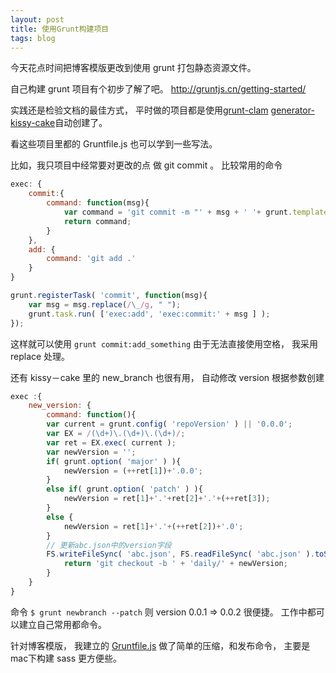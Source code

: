 ```yaml
---
layout: post
title: 使用Grunt构建项目
tags: blog
---
```


今天花点时间把博客模版更改到使用 grunt 打包静态资源文件。

自己构建 grunt 项目有个初步了解了吧。 http://gruntjs.cn/getting-started/

实践还是检验文档的最佳方式， 平时做的项目都是使用[grunt-clam](https://github.com/yinqiao/grunt-clam)
[generator-kissy-cake](https://github.com/abc-team/generator-kissy-cake)自动创建了。

看这些项目里都的 Gruntfile.js 也可以学到一些写法。

比如，我只项目中经常要对更改的点 做 git commit 。 比较常用的命令
```javascript
exec: {
	commit:{
        command: function(msg){
            var command = 'git commit -m "' + msg + ' '+ grunt.template.today("yyyy-mm-dd HH:MM:ss") + '=>' + grunt.config( 'repoVersion' ) + '"';
            return command;
        }
    },
    add: {
        command: 'git add .'
    }
}

grunt.registerTask( 'commit', function(msg){
    var msg = msg.replace(/\_/g, " ");
    grunt.task.run( ['exec:add', 'exec:commit:' + msg ] );
});
```

这样就可以使用 `grunt commit:add_something`  由于无法直接使用空格， 我采用 replace 处理。

还有  kissy－cake 里的 new_branch 也很有用， 自动修改 version 根据参数创建

```javascript
exec :{
	new_version: {
	    command: function(){
	    var current = grunt.config( 'repoVersion' ) || '0.0.0';
	    var EX = /(\d+)\.(\d+)\.(\d+)/;
	    var ret = EX.exec( current );
	    var newVersion = '';
	    if( grunt.option( 'major' ) ){
	        newVersion = (++ret[1])+'.0.0';
	    }
	    else if( grunt.option( 'patch' ) ){
	        newVersion = ret[1]+'.'+ret[2]+'.'+(++ret[3]);
	    }
	    else {
	        newVersion = ret[1]+'.'+(++ret[2])+'.0';
	    }
	    // 更新abc.json中的version字段
	    FS.writeFileSync( 'abc.json', FS.readFileSync( 'abc.json' ).toString().replace( /"version"\s*:\s*"(\d+\.\d+\.\d+)"/, '"version": "' + newVersion + '"' ));
	        return 'git checkout -b ' + 'daily/' + newVersion;
	    }
	}
}
```

命令 `$ grunt newbranch --patch` 则 version 0.0.1 => 0.0.2  很便捷。 工作中都可以建立自己常用都命令。

针对博客模版， 我建立的 [Gruntfile.js](https://github.com/noyobo/noyobo.github.com/blob/master/Gruntfile.js) 做了简单的压缩，和发布命令， 主要是mac下构建 sass 更方便些。